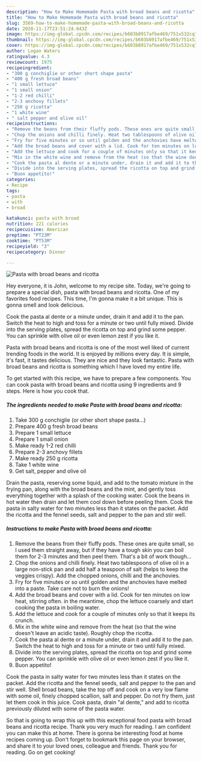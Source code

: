 ```yaml
---
description: "How to Make Homemade Pasta with broad beans and ricotta"
title: "How to Make Homemade Pasta with broad beans and ricotta"
slug: 3569-how-to-make-homemade-pasta-with-broad-beans-and-ricotta
date: 2020-11-17T23:51:24.643Z
image: https://img-global.cpcdn.com/recipes/b603b8917afbe469/751x532cq70/pasta-with-broad-beans-and-ricotta-recipe-main-photo.jpg
thumbnail: https://img-global.cpcdn.com/recipes/b603b8917afbe469/751x532cq70/pasta-with-broad-beans-and-ricotta-recipe-main-photo.jpg
cover: https://img-global.cpcdn.com/recipes/b603b8917afbe469/751x532cq70/pasta-with-broad-beans-and-ricotta-recipe-main-photo.jpg
author: Logan Waters
ratingvalue: 4.3
reviewcount: 1975
recipeingredient:
- "300 g conchiglie or other short shape pasta"
- "400 g fresh broad beans"
- "1 small lettuce"
- "1 small onion"
- "1-2 red chilli"
- "2-3 anchovy fillets"
- "250 g ricotta"
- "1 white wine"
- " salt pepper and olive oil"
recipeinstructions:
- "Remove the beans from their fluffy pods. These ones are quite small, so I used them straight away, but if they have a tough skin you can boil them for 2-3 minutes and then peel them. That&#39;s a bit of work though..."
- "Chop the onions and chilli finely. Heat two tablespoons of olive oil in a large non-stick pan and add half a teaspoon of salt (helps to keep the veggies crispy). Add the chopped onions, chilli and the anchovies."
- "Fry for five minutes or so until golden and the anchovies have melted into a paste. Take care not to burn the onions!"
- "Add the broad beans and cover with a lid. Cook for ten minutes on low heat, stirring often. in the meantime, chop the lettuce coarsely and start cooking the pasta in boiling water."
- "Add the lettuce and cook for a couple of minutes only so that it keeps its crunch."
- "Mix in the white wine and remove from the heat (so that the wine doesn&#39;t leave an acidic taste). Roughly chop the ricotta."
- "Cook the pasta al dente or a minute under, drain it and add it to the pan. Switch the heat to high and toss for a minute or two until fully mixed."
- "Divide into the serving plates, spread the ricotta on top and grind some pepper. You can sprinkle with olive oil or even lemon zest if you like it."
- "Buon appetito!"
categories:
- Recipe
tags:
- pasta
- with
- broad

katakunci: pasta with broad 
nutrition: 221 calories
recipecuisine: American
preptime: "PT23M"
cooktime: "PT53M"
recipeyield: "3"
recipecategory: Dinner

---
```



![Pasta with broad beans and ricotta](https://img-global.cpcdn.com/recipes/b603b8917afbe469/751x532cq70/pasta-with-broad-beans-and-ricotta-recipe-main-photo.jpg)

Hey everyone, it is John, welcome to my recipe site. Today, we're going to prepare a special dish, pasta with broad beans and ricotta. One of my favorites food recipes. This time, I'm gonna make it a bit unique. This is gonna smell and look delicious.

Cook the pasta al dente or a minute under, drain it and add it to the pan. Switch the heat to high and toss for a minute or two until fully mixed. Divide into the serving plates, spread the ricotta on top and grind some pepper. You can sprinkle with olive oil or even lemon zest if you like it.

Pasta with broad beans and ricotta is one of the most well liked of current trending foods in the world. It is enjoyed by millions every day. It is simple, it's fast, it tastes delicious. They are nice and they look fantastic. Pasta with broad beans and ricotta is something which I have loved my entire life.


To get started with this recipe, we have to prepare a few components. You can cook pasta with broad beans and ricotta using 9 ingredients and 9 steps. Here is how you cook that.

<!--inarticleads1-->

##### The ingredients needed to make Pasta with broad beans and ricotta:

1. Take 300 g conchiglie (or other short shape pasta...)
1. Prepare 400 g fresh broad beans
1. Prepare 1 small lettuce
1. Prepare 1 small onion
1. Make ready 1-2 red chilli
1. Prepare 2-3 anchovy fillets
1. Make ready 250 g ricotta
1. Take 1 white wine
1. Get  salt, pepper and olive oil


Drain the pasta, reserving some liquid, and add to the tomato mixture in the frying pan, along with the broad beans and the mint, and gently toss everything together with a splash of the cooking water. Cook the beans in hot water then drain and let them cool down before peeling them. Cook the pasta in salty water for two minutes less than it states on the packet. Add the ricotta and the fennel seeds, salt and pepper to the pan and stir well. 

<!--inarticleads2-->

##### Instructions to make Pasta with broad beans and ricotta:

1. Remove the beans from their fluffy pods. These ones are quite small, so I used them straight away, but if they have a tough skin you can boil them for 2-3 minutes and then peel them. That&#39;s a bit of work though...
1. Chop the onions and chilli finely. Heat two tablespoons of olive oil in a large non-stick pan and add half a teaspoon of salt (helps to keep the veggies crispy). Add the chopped onions, chilli and the anchovies.
1. Fry for five minutes or so until golden and the anchovies have melted into a paste. Take care not to burn the onions!
1. Add the broad beans and cover with a lid. Cook for ten minutes on low heat, stirring often. in the meantime, chop the lettuce coarsely and start cooking the pasta in boiling water.
1. Add the lettuce and cook for a couple of minutes only so that it keeps its crunch.
1. Mix in the white wine and remove from the heat (so that the wine doesn&#39;t leave an acidic taste). Roughly chop the ricotta.
1. Cook the pasta al dente or a minute under, drain it and add it to the pan. Switch the heat to high and toss for a minute or two until fully mixed.
1. Divide into the serving plates, spread the ricotta on top and grind some pepper. You can sprinkle with olive oil or even lemon zest if you like it.
1. Buon appetito!


Cook the pasta in salty water for two minutes less than it states on the packet. Add the ricotta and the fennel seeds, salt and pepper to the pan and stir well. Shell broad beans, take the top off and cook on a very low flame with some oil, finely chopped scallion, salt and pepper. Do not fry them, just let them cook in this juice. Cook pasta, drain &#34;al dente,&#34; and add to ricotta previously diluted with some of the pasta water. 

So that is going to wrap this up with this exceptional food pasta with broad beans and ricotta recipe. Thank you very much for reading. I am confident you can make this at home. There is gonna be interesting food at home recipes coming up. Don't forget to bookmark this page on your browser, and share it to your loved ones, colleague and friends. Thank you for reading. Go on get cooking!

